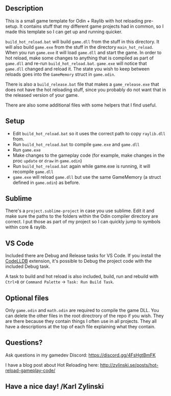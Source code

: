 ## Description

This is a small game template for Odin + Raylib with hot reloading pre-setup. It contains stuff that my different game projects had in common, so I made this template so I can get up and running quicker.

`build_hot_reload.bat` will build `game.dll` from the stuff in this directory. It will also build `game.exe` from the stuff in the directory `main_hot_reload`. When you run `game.exe` it will load `game.dll` and start the game. In order to hot reload, make some changes to anything that is compiled as part of `game.dll` and re-run `build_hot_reload.bat`. `game.exe` will notice that `game.dll` changed and reload it. The state you wish to keep between reloads goes into the `GameMemory` struct in `game.odin`.

There is also a `build_release.bat` file that makes a `game_release.exe` that does not have the hot reloading stuff, since you probably do not want that in the released version of your game.

There are also some additional files with some helpers that I find useful.

## Setup

- Edit `build_hot_reload.bat` so it uses the correct path to copy `raylib.dll` from.
- Run `build_hot_reload.bat` to compile `game.exe` and `game.dll`
- Run `game.exe`
- Make changes to the gameplay code (for example, make changes in the proc `update` or `draw` in `game.odin`)
- Run `build_hot_reload.bat` again while game.exe is running, it will recompile `game.dll`
- `game.exe` will reload `game.dll` but use the same GameMemory (a struct defined in `game.odin`) as before.

## Sublime
There's a `project.sublime-project` in case you use sublime. Edit it and make sure the paths to the folders within the Odin compiler directory are correct. I put those as part of my project so I can quickly jump to symbols within core & raylib.

## VS Code
Included there are Debug and Release tasks for VS Code. If you install the [CodeLLDB](https://marketplace.visualstudio.com/items?itemName=vadimcn.vscode-lldb) extension, it's possible to Debug the project code with the included Debug task.

A task to build and hot reload is also included, build, run and rebuild with `Ctrl+B` or `Command Palette` -> `Task: Run Build Task`.

## Optional files
Only `game.odin` and `math.odin` are required to compile the game DLL. You can delete the other files in the root directrory of the repo if you wish. They are there because they contain things I often use in all projects. They all have a descriptions at the top of each file explaining what they contain.

## Questions?

Ask questions in my gamedev Discord: https://discord.gg/4FsHgtBmFK

I have a blog post about Hot Reloading here: http://zylinski.se/posts/hot-reload-gameplay-code/

## Have a nice day! /Karl Zylinski
